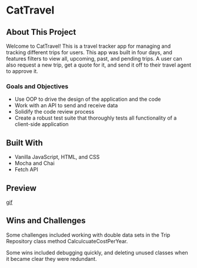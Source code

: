 # CatTravel

## About This Project

Welcome to CatTravel! This is a travel tracker app for managing and tracking different trips for users. This app was built in four days, and features filters to view all, upcoming, past, and pending trips. A user can also request a new trip, get a quote for it, and send it off to their travel agent to approve it.

### Goals and Objectives

- Use OOP to drive the design of the application and the code
- Work with an API to send and receive data
- Solidify the code review process
- Create a robust test suite that thoroughly tests all functionality of a client-side application

## Built With

- Vanilla JavaScript, HTML, and CSS
- Mocha and Chai
- Fetch API

## Preview

[gif](./src/images/CatTravel.gif)

## Wins and Challenges

Some challenges included working with double data sets in the Trip Repository class method CalculcuateCostPerYear.

Some wins included debugging quickly, and deleting unused classes when it became clear they were redundant. 